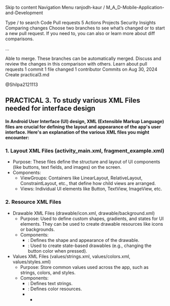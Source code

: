 Skip to content
Navigation Menu
ranjodh-kaur
/
M_A_D-Mobile-Application-and-Development

Type / to search
Code
Pull requests
5
Actions
Projects
Security
Insights
Comparing changes
Choose two branches to see what’s changed or to start a new pull request. If you need to, you can also  or learn more about diff comparisons.
 
 
...
 
 
  Able to merge. These branches can be automatically merged.
Discuss and review the changes in this comparison with others. Learn about pull requests
 1 commit
 1 file changed
 1 contributor
Commits on Aug 30, 2024
Create practical3.md

@Shilpa2121113

## PRACTICAL 3. To study various XML Files needed for interface design
#### In Android User Interface (UI) design, XML (Extensible Markup Language) files are crucial for defining the layout and appearance of the app's user interface. Here's an explanation of the various XML files you might encounter:

### 1. Layout XML Files (activity_main.xml, fragment_example.xml)
   - Purpose: These files define the structure and layout of UI components (like buttons, text fields, and images) on the screen.
   - Components:
     - ViewGroups: Containers like LinearLayout, RelativeLayout, ConstraintLayout, etc., that define how child views are arranged.
     - Views: Individual UI elements like Button, TextView, ImageView, etc.
### 2. Resource XML Files
   - Drawable XML Files (drawable/icon.xml, drawable/background.xml)
     - Purpose: Used to define custom shapes, gradients, and states for UI elements. They can be used to create drawable resources like icons or backgrounds.
     - Components:
       - <shape>: Defines the shape and appearance of the drawable.
       - <selector>: Used to create state-based drawables (e.g., changing the button color when pressed).
   - Values XML Files (values/strings.xml, values/colors.xml, values/styles.xml)
     - Purpose: Store common values used across the app, such as strings, colors, and styles.
     - Components:
       - <string>: Defines text strings.
       - <color>: Defines color resources.
       -   - <style>: Defines a collection of attributes for consistent UI design.

### 3. Manifest XML File (AndroidManifest.xml)
   - Purpose: Describes essential information about the app, including its components, permissions, and hardware features.
   - Components:
     - <activity>: Declares an activity in the app.
     - <permission>: Specifies permissions required by the app.
     - <intent-filter>: Defines how an activity responds to different intents.
### 4. Menu XML Files (menu/menu_main.xml)
   - Purpose: Define the structure of menus in the app, such as options menus, context menus, or popup menus.
   - Components:
     - <menu>: The root element that can contain multiple <item> elements.
     - <item>: Represents individual menu items with attributes like title, icon, and id.

### 5. Navigation XML Files (navigation/nav_graph.xml)
   - Purpose: Used to define navigation flow within an app using the Navigation component.
   - Components:
     - <navigation>: The root element that defines the navigation graph.
     - <fragment>: Represents individual fragments and their navigation actions.

### 6. Animator XML Files (animator/fade_in.xml, animator/slide_out.xml)
- Purpose: Used to define navigation flow within an app using the Navigation component.
   - Components:
     - <navigation>: The root element that defines the navigation graph.
     - <fragment>: Represents individual fragments and their navigation actions.

### 6. Animator XML Files (animator/fade_in.xml, animator/slide_out.xml)
   - Purpose: Define animations for UI transitions or interactions.
   - Components:
     - <objectAnimator>: Defines property animations for views.
### 7. Layout XML Files for Different Configurations (layout/activity_main.xml, layout-land/activity_main.xml)
   - Purpose: Define different layouts for different screen sizes or orientations (e.g., portrait vs. landscape).
   - Components: Similar to standard layout files but tailored for specific configurations
Footer
© 2024 GitHub, Inc.
Footer navigation
Terms
Privacy
Security
Status
Docs
Contact
Manage cookies
Do not share my personal information
Comparing ranjodh-kaur:master...Shilpa2121113:patch-1 · ranjodh-kaur/M_A_D-Mobile-Application-and-Development
